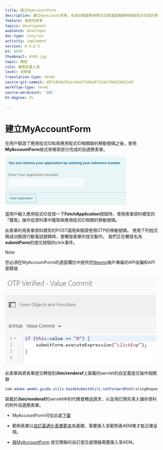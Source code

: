 ```yaml
---
title: 建立MyAccountForm
description: 建立myaccount表單，在成功驗證應用程式ID和電話號碼時擷取部分完成的表單。
feature: 適用性表單
topics: development
audience: developer
doc-type: tutorial
activity: implement
version: 6.4,6.5
kt: 6599
thumbnail: 6599.jpg
topic: 開發
role: 業務從業人員
level: 初學者
translation-type: tm+mt
source-git-commit: d9714b9a291ec3ee5f3dba9723de72bb120d2149
workflow-type: tm+mt
source-wordcount: '261'
ht-degree: 1%

---
```




# 建立MyAccountForm

在用戶驗證了應用程式ID和與應用程式ID相關聯的移動號碼之後，使用&#x200B;**MyAccountForm**&#x200B;格式來檢索部分完成的自適應表單。

![我的帳戶表單](assets/6599.JPG)

當用戶輸入應用程式ID並按一下&#x200B;**FetchApplication**&#x200B;按鈕時，使用表單資料模型的「獲取」操作從資料庫中獲取與應用程式ID相關的移動號碼。

此表單利用表單資料模型的POST調用來驗證使用OTP的移動號碼。 使用下列程式碼成功驗證行動電話號碼時，會觸發表單的提交動作。 我們正在觸發名為&#x200B;**submitForm**&#x200B;的提交按鈕的click事件。

>[!NOTE]
> 您必須在MyAccountForm的適當欄位中提供您[Nexmo](https://dashboard.nexmo.com/)帳戶專屬的API金鑰和API密碼值

![trigger-submit](assets/trigger-submit.JPG)



此表單與將表單提交轉發到&#x200B;**/bin/renderaf**&#x200B;上裝載的servlet的自定義提交操作相關聯

```java
com.adobe.aemds.guide.utils.GuideSubmitUtils.setForwardPath(slingRequest,"/bin/renderaf",null,null);
```

裝載於&#x200B;**/bin/renderaf**&#x200B;的servlet中的代碼會轉送請求，以呈現已預先填入儲存資料的附件自適應表單。


* MyAccountForm可從此處[下載](assets/my-account-form.zip)

* 範例表單以[自訂最適化表單範本](assets/custom-template-with-page-component.zip)為基礎，需要匯入至範例表AEM單才能正確呈現。

* [與MyAccountForm](assets/custom-submit-my-account-form.zip) 提交關聯的自訂提交處理器需要匯入至AEM。
